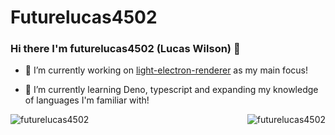 # Futurelucas4502

### Hi there I'm futurelucas4502 (Lucas Wilson) 👋

- 🔭 I’m currently working on [light-electron-renderer](https://github.com/futurelucas4502/light-electron-renderer) as my main focus!

- 🌱 I’m currently learning Deno, typescript and expanding my knowledge of languages I'm familiar with!

<img align="left" src="https://github-readme-stats.vercel.app/api?username=futurelucas4502&show_icons=true" alt="futurelucas4502" />


<p align="right"> <img src="https://komarev.com/ghpvc/?username=futurelucas4502" alt="futurelucas4502" /> </p>


<!--
**futurelucas4502/futurelucas4502** is a ✨ _special_ ✨ repository because its `README.md` (this file) appears on your GitHub profile.

Here are some ideas to get you started:

- 🔭 I’m currently working on ...
- 🌱 I’m currently learning ...
- 👯 I’m looking to collaborate on ...
- 🤔 I’m looking for help with ...
- 💬 Ask me about ...
- 📫 How to reach me: ...
- 😄 Pronouns: ...
- ⚡ Fun fact: ...
-->
